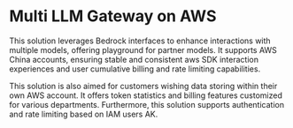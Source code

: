 # Multi LLM Gateway on AWS

This solution leverages Bedrock interfaces to enhance interactions with multiple models, offering playground for partner models. It supports AWS China accounts, ensuring stable and consistent aws SDK interaction experiences and user cumulative billing and rate limiting capabilities.

This solution is also aimed for customers wishing data storing within their own AWS account. It offers token statistics and billing features customized for various departments. Furthermore, this solution supports authentication and rate limiting based on IAM users AK.
